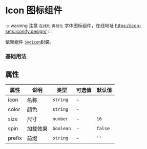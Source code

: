 # Icon 图标组件
::: warning 注意
  `在线化` `离线化` 字体图标组件，在线地址 https://icon-sets.iconify.design/
:::

依赖组件 [`SvgIcon`](/zh/components/svgicon.md)封装。



### 基础用法
<preview path="../../examples/components/Icon/Icon.vue" title="使用方法" description="参照当前实例代码"></preview>
 
##  属性 


| 属性    | 说明   | 类型       | 可选值 | 默认值 |
|-------|------|----------|-----|---|
| icon   | 名称   | `string` | -   |  |
| color  | 颜色   | `string` | -   |   | 
| size | 尺寸   | `number` | -   | `16` | 
| spin | 加载效果 | `boolean` | -   | `false` | 
| prefix | 前缀   | `string` | -   | `''` | 
